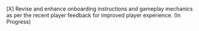 [X] Revise and enhance onboarding instructions and gameplay mechanics as per the recent player feedback for improved player experience. (In Progress)